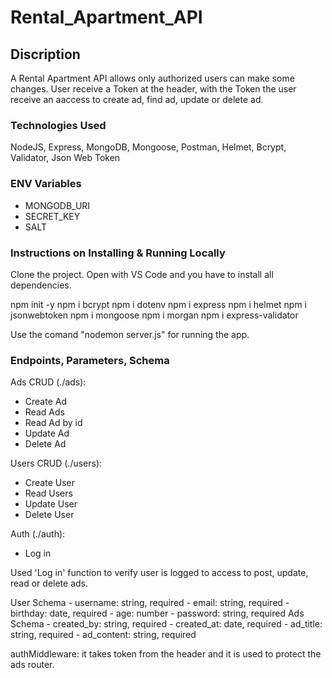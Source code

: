 # Rental_Apartment_API

## Discription

A Rental Apartment API allows only authorized users can make some changes. User receive a Token at the header, with the Token the user receive an aaccess to create ad, find ad, update or delete ad.

### Technologies Used

NodeJS, Express, MongoDB, Mongoose, Postman, Helmet, Bcrypt, Validator, Json Web Token

### ENV Variables

* MONGODB_URI
* SECRET_KEY
* SALT

### Instructions on Installing & Running Locally

Clone the project. Open with VS Code and you have to install all dependencies. 

npm init -y 
npm i bcrypt
npm i dotenv
npm i express
npm i helmet
npm i jsonwebtoken
npm i mongoose
npm i morgan
npm i express-validator

Use the comand "nodemon server.js" for running the app. 

### Endpoints, Parameters, Schema

Ads CRUD (./ads):

* Create Ad
* Read Ads
* Read Ad by id
* Update Ad
* Delete Ad

Users CRUD (./users):

* Create User
* Read Users
* Update User
* Delete User

 Auth (./auth):

 * Log in

Used 'Log in' function to verify user is logged to access to post, update, read or delete ads.

User Schema
        - username: string, required
        - email: string, required
        - birthday: date, required
        - age: number
        - password: string, required
Ads Schema
        - created_by: string, required
        - created_at: date, required
        - ad_title: string, required
        - ad_content: string, required

authMiddleware: it takes token from the header and it is used to protect the ads router.